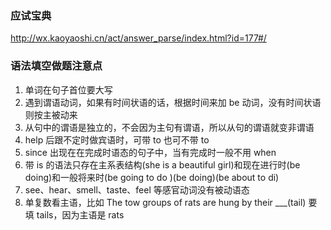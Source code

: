 ### 应试宝典

http://wx.kaoyaoshi.cn/act/answer_parse/index.html?id=177#/

### 语法填空做题注意点

1. 单词在句子首位要大写
2. 遇到谓语动词，如果有时间状语的话，根据时间来加 be 动词，没有时间状语则按主被动来
3. 从句中的谓语是独立的，不会因为主句有谓语，所以从句的谓语就变非谓语
4. help 后跟不定时做宾语时，可带 to 也可不带 to
5. since 出现在在完成时语态的句子中，当有完成时一般不用 when
6. 带 is 的语法只存在主系表结构(she is a beautiful girl)和现在进行时(be doing)和一般将来时(be going to do )(be doing)(be about to di)
7. see、hear、smell、taste、feel 等感官动词没有被动语态
8. 单复数看主语，比如 The tow groups of rats are hung by their \_\_\_(tail) 要填 tails，因为主语是 rats
